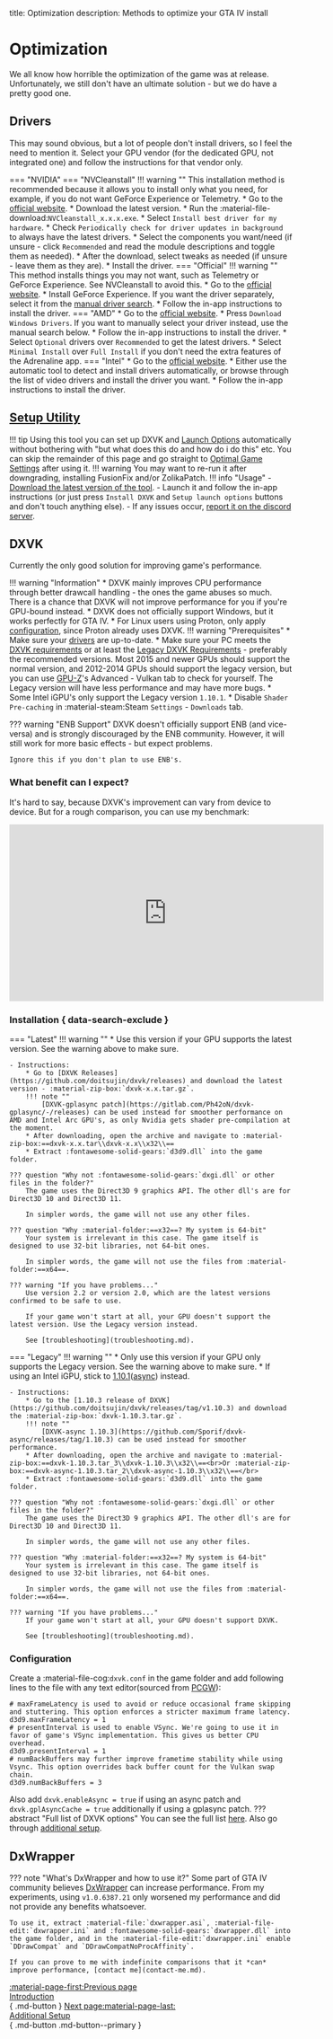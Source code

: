 title: Optimization
description: Methods to optimize your GTA IV install

# Optimization
We all know how horrible the optimization of the game was at release. Unfortunately, we still don't have an ultimate solution - but we do have a pretty good one.

## Drivers
This may sound obvious, but a lot of people don't install drivers, so I feel the need to mention it. Select your GPU vendor (for the dedicated GPU, not integrated one) and follow the instructions for that vendor only.

=== "NVIDIA"
    === "NVCleanstall"
        !!! warning ""
            This installation method is recommended because it allows you to install only what you need, for example, if you do not want GeForce Experience or Telemetry.
        * Go to the [official website](https://www.techpowerup.com/nvcleanstall/).
        * Download the latest version.
        * Run the :material-file-download:`NVCleanstall_x.x.x.exe`.
        * Select `Install best driver for my hardware`.
        * Check `Periodically check for driver updates in background` to always have the latest drivers.
        * Select the components you want/need (if unsure - click `Recommended` and read the module descriptions and toggle them as needed).
        * After the download, select tweaks as needed (if unsure - leave them as they are).
        * Install the driver.
    === "Official"
        !!! warning ""
            This method installs things you may not want, such as Telemetry or GeForce Experience. See NVCleanstall to avoid this.
        * Go to the [official website](https://www.nvidia.com/en-us/geforce/drivers/).
        * Install GeForce Experience. If you want the driver separately, select it from the [manual driver search](https://www.nvidia.com/Download/index.aspx?lang=en-us).
        * Follow the in-app instructions to install the driver.
=== "AMD"
    * Go to the [official website](https://www.amd.com/en/support).
    * Press `Download Windows Drivers`. If you want to manually select your driver instead, use the manual search below.
    * Follow the in-app instructions to install the driver.
    * Select `Optional` drivers over `Recommended` to get the latest drivers.
    * Select `Minimal Install` over `Full Install` if you don't need the extra features of the Adrenaline app.
=== "Intel"
    * Go to the [official website](https://www.intel.com/content/www/us/en/download-center/home.html).
    * Either use the automatic tool to detect and install drivers automatically, or browse through the list of video drivers and install the driver you want.
    * Follow the in-app instructions to install the driver.

## [Setup Utility](https://github.com/gillian-guide/GTAIVSetupUtilityWPF)
!!! tip
    Using this tool you can set up DXVK and [Launch Options](../additional-setup/#launch-options) automatically without bothering with "but what does this do and how do i do this" etc. You can skip the remainder of this page and go straight to [Optimal Game Settings](../additional-setup/#optimal-game-settings) after using it.
!!! warning
    You may want to re-run it after downgrading, installing FusionFix and/or ZolikaPatch.
!!! info "Usage"
    - [Download the latest version of the tool](https://github.com/gillian-guide/GTAIVSetupUtilityWPF/releases/latest).
    - Launch it and follow the in-app instructions (or just press `Install DXVK` and `Setup launch options` buttons and don't touch anything else).
    - If any issues occur, [report it on the discord server](contact-me.md).
## DXVK
Currently the only good solution for improving game's performance.

!!! warning "Information"
    * DXVK mainly improves CPU performance through better drawcall handling - the ones the game abuses so much. There is a chance that DXVK will not improve performance for you if you're GPU-bound instead.
    * DXVK does not officially support Windows, but it works perfectly for GTA IV.
    * For Linux users using Proton, only apply [configuration](#configuration), since Proton already uses DXVK.
!!! warning "Prerequisites"
    * Make sure your [drivers](#drivers) are up-to-date.
    * Make sure your PC meets the [DXVK requirements](https://github.com/doitsujin/dxvk/wiki/Driver-support "DXVK's GitHub Wiki") or at least the [Legacy DXVK Requirements](https://github.com/doitsujin/dxvk/wiki/Driver-support#dxvk-1103 "DXVK's GitHub Wiki") - preferably the recommended versions. Most 2015 and newer GPUs should support the normal version, and 2012-2014 GPUs should support the legacy version, but you can use [GPU-Z](https://www.techpowerup.com/download/gpu-z/ "TechPowerUp GPU-Z")'s Advanced - Vulkan tab to check for yourself. The Legacy version will have less performance and may have more bugs.
    * Some Intel iGPU's only support the Legacy version `1.10.1`.
    * Disable `Shader Pre-caching` in :material-steam:Steam `Settings` - `Downloads` tab.

??? warning "ENB Support"
    DXVK doesn't officially support ENB (and vice-versa) and is strongly discouraged by the ENB community. However, it will still work for more basic effects - but expect problems.

    Ignore this if you don't plan to use ENB's.

### What benefit can I expect?
It's hard to say, because DXVK's improvement can vary from device to device. But for a rough comparison, you can use my benchmark:
<iframe width="560" height="315" src="https://www.youtube.com/embed/mSSjw8uf5Rw" title="YouTube video player" frameborder="0" allow="accelerometer; autoplay; clipboard-write; gyroscope; picture-in-picture; web-share" allowfullscreen></iframe>

### Installation { data-search-exclude }
=== "Latest"
    !!! warning ""
        * Use this version if your GPU supports the latest version. See the warning above to make sure.

    - Instructions:
        * Go to [DXVK Releases](https://github.com/doitsujin/dxvk/releases) and download the latest version - :material-zip-box:`dxvk-x.x.tar.gz`.
        !!! note ""
            [DXVK-gplasync patch](https://gitlab.com/Ph42oN/dxvk-gplasync/-/releases) can be used instead for smoother performance on AMD and Intel Arc GPU's, as only Nvidia gets shader pre-compilation at the moment.
        * After downloading, open the archive and navigate to :material-zip-box:==dxvk-x.x.tar\\dxvk-x.x\\x32\\==
        * Extract :fontawesome-solid-gears:`d3d9.dll` into the game folder.
    
    ??? question "Why not :fontawesome-solid-gears:`dxgi.dll` or other files in the folder?"
        The game uses the Direct3D 9 graphics API. The other dll's are for Direct3D 10 and Direct3D 11. 
        
        In simpler words, the game will not use any other files.
    
    ??? question "Why :material-folder:==x32==? My system is 64-bit"
        Your system is irrelevant in this case. The game itself is designed to use 32-bit libraries, not 64-bit ones.
        
        In simpler words, the game will not use the files from :material-folder:==x64==.
    
    ??? warning "If you have problems..."
        Use version 2.2 or version 2.0, which are the latest versions confirmed to be safe to use. 
       
        If your game won't start at all, your GPU doesn't support the latest version. Use the Legacy version instead.

        See [troubleshooting](troubleshooting.md).
=== "Legacy"
    !!! warning ""
        * Only use this version if your GPU only supports the Legacy version. See the warning above to make sure.
        * If using an Intel iGPU, stick to [1.10.1](https://github.com/doitsujin/dxvk/releases/tag/v1.10.1)([async](https://github.com/Sporif/dxvk-async/releases/tag/1.10.1)) instead.

    - Instructions:
        * Go to the [1.10.3 release of DXVK](https://github.com/doitsujin/dxvk/releases/tag/v1.10.3) and download the :material-zip-box:`dxvk-1.10.3.tar.gz`.
        !!! note ""
            [DXVK-async 1.10.3](https://github.com/Sporif/dxvk-async/releases/tag/1.10.3) can be used instead for smoother performance.
        * After downloading, open the archive and navigate to :material-zip-box:==dxvk-1.10.3.tar_3\\dxvk-1.10.3\\x32\\==<br>Or :material-zip-box:==dxvk-async-1.10.3.tar_2\\dxvk-async-1.10.3\\x32\\==</br>
        * Extract :fontawesome-solid-gears:`d3d9.dll` into the game folder.
    
    ??? question "Why not :fontawesome-solid-gears:`dxgi.dll` or other files in the folder?"
        The game uses the Direct3D 9 graphics API. The other dll's are for Direct3D 10 and Direct3D 11. 
        
        In simpler words, the game will not use any other files.
    
    ??? question "Why :material-folder:==x32==? My system is 64-bit"
        Your system is irrelevant in this case. The game itself is designed to use 32-bit libraries, not 64-bit ones.
        
        In simpler words, the game will not use the files from :material-folder:==x64==.
    
    ??? warning "If you have problems..."
        If your game won't start at all, your GPU doesn't support DXVK.

        See [troubleshooting](troubleshooting.md).
### Configuration
Create a :material-file-cog:`dxvk.conf` in the game folder and add following lines to the file with any text editor(sourced from [PCGW](https://www.pcgamingwiki.com/wiki/Grand_Theft_Auto_IV#DXVK)):
``` { .py }
# maxFrameLatency is used to avoid or reduce occasional frame skipping and stuttering. This option enforces a stricter maximum frame latency.
d3d9.maxFrameLatency = 1
# presentInterval is used to enable VSync. We're going to use it in favor of game's VSync implementation. This gives us better CPU overhead. 
d3d9.presentInterval = 1
# numBackBuffers may further improve frametime stability while using Vsync. This option overrides back buffer count for the Vulkan swap chain.
d3d9.numBackBuffers = 3
```
Also add `dxvk.enableAsync = true` if using an async patch and `dxvk.gplAsyncCache = true` additionally if using a gplasync patch.
??? abstract "Full list of DXVK options"
    You can see the full list [here](https://github.com/doitsujin/dxvk/blob/master/dxvk.conf).
Also go through [additional setup](additional-setup.md).

## DxWrapper
??? note "What's DxWrapper and how to use it?"
    Some part of GTA IV community believes [DxWrapper](https://github.com/elishacloud/dxwrapper/releases/) can increase performance. From my experiments, using `v1.0.6387.21` only worsened my performance and did not provide any benefits whatsoever. 
    
    To use it, extract :material-file:`dxwrapper.asi`, :material-file-edit:`dxwrapper.ini` and :fontawesome-solid-gears:`dxwrapper.dll` into the game folder, and in the :material-file-edit:`dxwrapper.ini` enable `DDrawCompat` and `DDrawCompatNoProcAffinity`.
    
    If you can prove to me with indefinite comparisons that it *can* improve performance, [contact me](contact-me.md).

[:material-page-first:Previous page <br>Introduction</br>](index.md){ .md-button } [Next page:material-page-last: <br>Additional Setup</br>](additional-setup.md){ .md-button .md-button--primary }